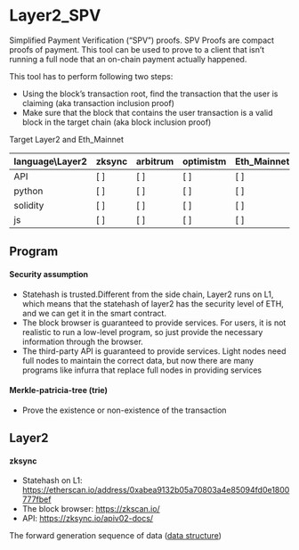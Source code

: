 # Layer2_SPV

Simplified Payment Verification (“SPV”) proofs. SPV Proofs are compact proofs of payment. This tool can be used to prove to a client that isn’t running a full node that an on-chain payment actually happened.

This tool has to perform following two steps:

- Using the block’s transaction root, find the transaction that the user is claiming (aka transaction inclusion proof)
- Make sure that the block that contains the user transaction is a valid block in the target chain (aka block inclusion proof)


Target Layer2 and Eth_Mainnet

|  language\Layer2 | zksync | arbitrum | optimistm | Eth_Mainnet | polygon | 
| ----      | ---- | ---- | ---- | ---- | ---- |
|  API      | [ ] | [ ] | [ ] |  [ ] |  [ ] |
|  python   | [ ] | [ ] | [ ] |  [ ] |  [ ] |
|  solidity | [ ] | [ ] | [ ] |  [ ] |  [ ] |
|  js       | [ ] | [ ] | [ ] |  [ ] |  [ ] |



## Program

#### Security assumption
- Statehash is trusted.Different from the side chain, Layer2 runs on L1, which means that the statehash of layer2 has the security level of ETH, and we can get it in the smart contract.
- The block browser is guaranteed to provide services. For users, it is not realistic to run a low-level program, so just provide the necessary information through the browser. 
- The third-party API is guaranteed to provide services. Light nodes need full nodes to maintain the correct data, but now there are many programs like infurra that replace full nodes in providing services

#### Merkle-patricia-tree (trie) 

- Prove the existence or non-existence of the transaction




## Layer2
#### zksync

- Statehash on L1: https://etherscan.io/address/0xabea9132b05a70803a4e85094fd0e1800777fbef
- The block browser: https://zkscan.io/
- API: https://zksync.io/apiv02-docs/


The forward generation sequence of data ([data structure](https://github.com/matter-labs/zksync/blob/master/docs/protocol.md#example-1))









